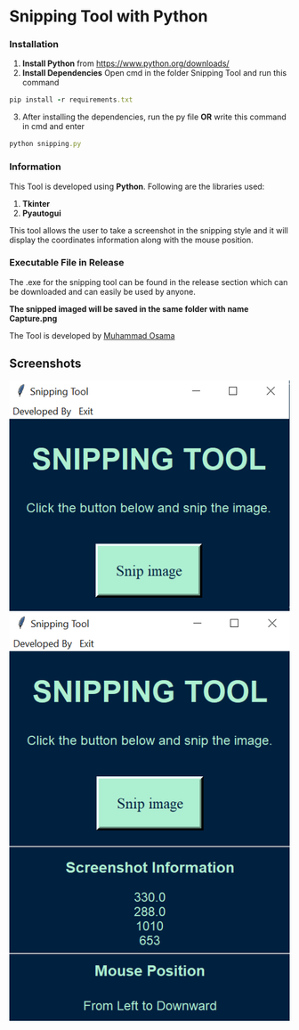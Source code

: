 # Snipping Tool with Python
### Installation
1) **Install Python** from https://www.python.org/downloads/
2) **Install Dependencies**
Open cmd in the folder Snipping Tool and run this command
```ruby
pip install -r requirements.txt
```
3) After installing the dependencies, run the py file **OR** write this command in cmd and enter
```ruby
python snipping.py
```
### Information
This Tool is developed using **Python**. Following are the libraries used:
1) **Tkinter**
2) **Pyautogui**

This tool allows the user to take a screenshot in the snipping style and it will display the coordinates information along with the mouse position.

### Executable File in Release
The .exe for the snipping tool can be found in the release section which can be downloaded and can easily be used by anyone.

**The snipped imaged will be saved in the same folder with name Capture.png**

The Tool is developed by [Muhammad Osama](https://github.com/Osama710)

## Screenshots
![](Screenshots/main.PNG) 
![](Screenshots/info.PNG)
